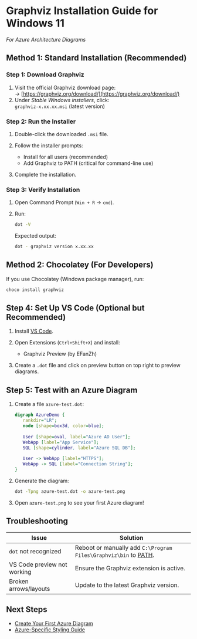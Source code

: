 # Graphviz Installation Guide for Windows 11

*For Azure Architecture Diagrams*  

## Method 1: Standard Installation (Recommended)

### Step 1: Download Graphviz

1. Visit the official Graphviz download page:  
   → [https://graphviz.org/download/](https://graphviz.org/download/)  
2. Under *Stable Windows installers*, click:  
   `graphviz-x.xx.xx.msi`  (latest version)  

### Step 2: Run the Installer

1. Double-click the downloaded `.msi` file.  
2. Follow the installer prompts:  
   - Install for all users  (recommended)  
   - Add Graphviz to PATH  (critical for command-line use)

3. Complete the installation.  

### Step 3: Verify Installation

1. Open Command Prompt  (`Win + R` → `cmd`).  
2. Run:  

   ```bash
   dot -V
   ```  

   Expected output:

   ```bash
   dot - graphviz version x.xx.xx
   ```  

## Method 2: Chocolatey (For Developers)

If you use Chocolatey (Windows package manager), run:  

```bash
choco install graphviz
```  

## Step 4: Set Up VS Code (Optional but Recommended)

1. Install [VS Code](https://code.visualstudio.com/download).  
2. Open Extensions (`Ctrl+Shift+X`) and install:  
   - Graphviz Preview (by EFanZh)

3. Create a `.dot` file and click on preview button on top right to preview diagrams.  

## Step 5: Test with an Azure Diagram

1. Create a file `azure-test.dot`:  

   ```dot
   digraph AzureDemo {
      rankdir="LR";
      node [shape=box3d, color=blue];
      
      User [shape=oval, label="Azure AD User"];
      WebApp [label="App Service"];
      SQL [shape=cylinder, label="Azure SQL DB"];
      
      User -> WebApp [label="HTTPS"];
      WebApp -> SQL [label="Connection String"];
   }
   ```  

2. Generate the diagram:  

   ```bash
   dot -Tpng azure-test.dot -o azure-test.png
   ```  

3. Open `azure-test.png` to see your first Azure diagram!

## Troubleshooting

| Issue | Solution |  
|-------|----------|  
| `dot` not recognized | Reboot or manually add `C:\Program Files\Graphviz\bin` to [PATH](https://www.architectryan.com/2018/03/17/add-to-the-path-on-windows-10/). |  
| VS Code preview not working | Ensure the Graphviz extension is active. |  
| Broken arrows/layouts | Update to the latest Graphviz version. |  

## Next Steps

- [Create Your First Azure Diagram](1-getting-started/first-diagram.md)
- [Azure-Specific Styling Guide](3-advanced-techniques/styling-guide.md)
